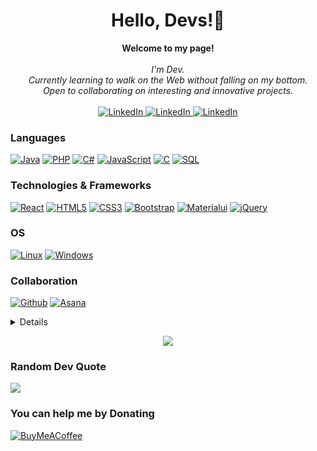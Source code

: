 <h1 align="center">Hello, Devs!👋</h1>

<p align="center">
    <b>Welcome to my page!</b><br><br>
    <i>
        I'm Dev.<br>
        Currently learning to walk on the Web without falling on my bottom.<br>
        Open to collaborating on interesting and innovative projects.<br>
    </i><br>
    <a href="https://www.linkedin.com/in/devjainofficial" target="_blank">
        <img src="https://img.shields.io/badge/LinkedIn-blue?style=flat-square&logo=linkedin" alt="LinkedIn" >
    </a>
    <a href="https://www.youtube.com/devjainofficial" target="_blank">
        <img src="https://img.shields.io/badge/YouTube-darkred?style=flat-square&logo=youtube" alt="LinkedIn" >
    </a>
    <a href="https://stackoverflow.com/users/15979052/dev-jain" target="_blank">
        <img src="https://img.shields.io/badge/StackOverflow-black?style=flat-square&logo=stackoverflow" alt="LinkedIn" >
    </a>
</p>

### Languages
[![Java](https://img.shields.io/badge/java-black?style=for-the-badge&logo=java)](https://github.com/wervlad)
[![PHP](https://img.shields.io/badge/php-black?style=for-the-badge&logo=php)](https://github.com/wervlad)
[![C#](https://img.shields.io/badge/CSharp-black?style=for-the-badge&logo=CSharp)](https://github.com/wervlad)
[![JavaScript](https://img.shields.io/badge/javascript-black?style=for-the-badge&logo=javascript)](https://github.com/wervlad)
[![C](https://img.shields.io/badge/c-black?style=for-the-badge&logo=c)](https://github.com/wervlad)
[![SQL](https://img.shields.io/badge/sql-black?style=for-the-badge&logo=mysql)](https://github.com/wervlad)


### Technologies & Frameworks
[![React](https://img.shields.io/badge/react-black?style=for-the-badge&logo=react)](https://github.com/wervlad)
[![HTML5](https://img.shields.io/badge/html5-black?style=for-the-badge&logo=html5)](https://hub.docker.com/u/wervlad)
[![CSS3](https://img.shields.io/badge/css3-black?style=for-the-badge&logo=css3)](https://hub.docker.com/u/wervlad)
[![Bootstrap](https://img.shields.io/badge/bootstrap-black?style=for-the-badge&logo=bootstrap)](https://hub.docker.com/u/wervlad)
[![Materialui](https://img.shields.io/badge/mui-black?style=for-the-badge&logo=mui)](https://hub.docker.com/u/wervlad)
[![jQuery](https://img.shields.io/badge/jQuery-black?style=for-the-badge&logo=jquery)](https://hub.docker.com/u/wervlad)

### OS
[![Linux](https://img.shields.io/badge/linux-black?style=for-the-badge&logo=Linux)](https://github.com/wervlad)
[![Windows](https://img.shields.io/badge/Windows-black?style=for-the-badge&logo=Windows)](https://github.com/wervlad)

### Collaboration
[![Github](https://img.shields.io/badge/GitHub-black?style=for-the-badge&logo=Github)](https://github.com/wervlad)
[![Asana](https://img.shields.io/badge/Asana-black?style=for-the-badge&logo=Asana)](https://github.com/wervlad)


<details>
<p align="center">
  <a href="https://github.com/devjainofficial">
    <img src="http://github-profile-summary-cards.vercel.app/api/cards/profile-details?username=devjainofficial&theme=tokyonight" />
  </a>
  <a href="https://github.com/devjainofficial">
    <img src="http://github-profile-summary-cards.vercel.app/api/cards/repos-per-language?username=devjainofficial&theme=tokyonight" />
  </a>
  <a href="https://github.com/devjainofficial">
    <img src="http://github-profile-summary-cards.vercel.app/api/cards/stats?username=devjainofficial&theme=tokyonight" />
  </a>
  <a href="https://github.com/devjainofficial">
    <img src="http://github-profile-summary-cards.vercel.app/api/cards/productive-time?username=devjainofficial&theme=tokyonight&utcOffset=8" />
  </a>
    <a href="https://github.com/devjainofficial">
    <img src="https://github-readme-streak-stats.herokuapp.com/?user=devjainofficial&theme=tokyonight&hide_border=true" />
  </a>
</p>
</details>

<p align="center">
  <a href="https://github.com/devjainofficial">
    <img src="https://komarev.com/ghpvc/?username=devjainofficial&color=blue&style=flat" />
  </a>
</p>

<!--
## 🏆 GitHub Trophies
![](https://github-profile-trophy.vercel.app/?username=devjainofficial&theme=flat&no-frame=true&no-bg=true&margin-w=4)
-->
### Random Dev Quote
![](https://quotes-github-readme.vercel.app/api?type=horizontal&theme=radical)

  ### You can help me by Donating
  [![BuyMeACoffee](https://img.shields.io/badge/Buy%20Me%20a%20Coffee-ffdd00?style=for-the-badge&logo=buy-me-a-coffee&logoColor=black)](https://www.buymeacoffee.com/devjainofficial) 

<!--
Make Your Github Profile Like Professionals. Use this code, and use this link "https://github-profile-summary-cards.vercel.app/demo.html" for Profile graphs.
-->
